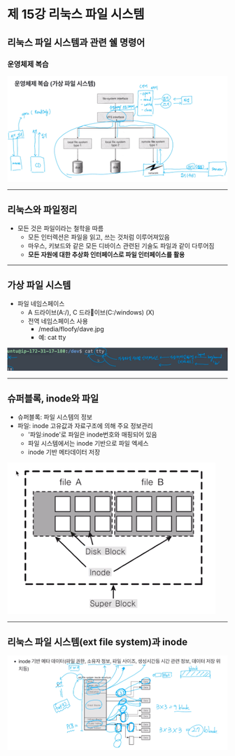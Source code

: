 # 제 15강 리눅스 파일 시스템 
## 리눅스 파일 시스템과 관련 쉘 명령어 
### 운영체제 복습 

![운영체제 복습](../img/os_review.png)

---
## 리눅스와 파일정리 
- 모든 것은 파일이라는 철학을 따름 
  - 모든 인터렉션은 파일을 읽고, 쓰는 것처럼 이루어져있음 
  - 마우스, 키보드와 같은 모든 디바이스 관련된 기술도 파일과 같이 다루어짐 
  - **모든 자원에 대한 추상화 인터페이스로 파일 인터페이스를 활용** 

---
## 가상 파일 시스템 
- 파일 네임스페이스 
  - A 드라이브(A:/), C 드라이브(C:/windows) (X)
  - 전역 네임스페이스 사용
    - /media/floofy/dave.jpg
    - 예: cat tty

![tty 설명](../img/tty_explanation.png)  

---
## 슈퍼블록, inode와 파일 
- 슈퍼블록: 파일 시스템의 정보 
- 파일: inode 고유값과 자료구조에 의해 주요 정보관리 
  - '파일:inode'로 파일은 inode번호와 매핑되어 있음 
  - 파일 시스템에서는 inode 기반으로 파일 엑세스 
  - inode 기반 메타데이터 저장 

![슈퍼블록, inode와 파일](../img/superblock_inode_file.png)  

---
## 리눅스 파일 시스템(ext file system)과 inode

![리눅스 파일 시스템(ext file system)과 inode](../img/ext_file_system_and_inode.png)
